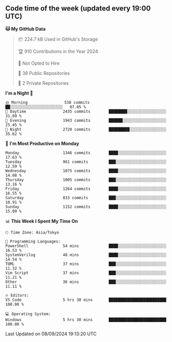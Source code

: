 ## Code time of the week (updated every 19:00 UTC)

<!--START_SECTION:waka-->
**🐱 My GitHub Data** 

> 📦 224.7 kB Used in GitHub's Storage 
 > 
> 🏆 910 Contributions in the Year 2024
 > 
> 🚫 Not Opted to Hire
 > 
> 📜 38 Public Repositories 
 > 
> 🔑 2 Private Repositories 
 > 
**I'm a Night 🦉** 

```text
🌞 Morning                538 commits         ██░░░░░░░░░░░░░░░░░░░░░░░   07.05 % 
🌆 Daytime                2435 commits        ████████░░░░░░░░░░░░░░░░░   31.89 % 
🌃 Evening                1943 commits        ██████░░░░░░░░░░░░░░░░░░░   25.45 % 
🌙 Night                  2720 commits        █████████░░░░░░░░░░░░░░░░   35.62 % 
```
📅 **I'm Most Productive on Monday** 

```text
Monday                   1346 commits        ████░░░░░░░░░░░░░░░░░░░░░   17.63 % 
Tuesday                  961 commits         ███░░░░░░░░░░░░░░░░░░░░░░   12.59 % 
Wednesday                1075 commits        ████░░░░░░░░░░░░░░░░░░░░░   14.08 % 
Thursday                 1005 commits        ███░░░░░░░░░░░░░░░░░░░░░░   13.16 % 
Friday                   1264 commits        ████░░░░░░░░░░░░░░░░░░░░░   16.55 % 
Saturday                 833 commits         ███░░░░░░░░░░░░░░░░░░░░░░   10.91 % 
Sunday                   1152 commits        ████░░░░░░░░░░░░░░░░░░░░░   15.09 % 
```


📊 **This Week I Spent My Time On** 

```text
🕑︎ Time Zone: Asia/Tokyo

💬 Programming Languages: 
PowerShell               54 mins             ████░░░░░░░░░░░░░░░░░░░░░   16.53 % 
SystemVerilog            48 mins             ████░░░░░░░░░░░░░░░░░░░░░   14.54 % 
TOML                     37 mins             ███░░░░░░░░░░░░░░░░░░░░░░   11.32 % 
Vim Script               37 mins             ███░░░░░░░░░░░░░░░░░░░░░░   11.21 % 
Other                    36 mins             ███░░░░░░░░░░░░░░░░░░░░░░   11.11 % 

🔥 Editors: 
VS Code                  5 hrs 30 mins       █████████████████████████   100.00 % 

💻 Operating System: 
Windows                  5 hrs 30 mins       █████████████████████████   100.00 % 
```


 Last Updated on 08/09/2024 19:13:20 UTC
<!--END_SECTION:waka-->